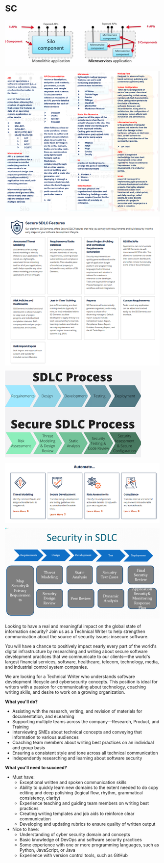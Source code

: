 # SC

![](.gitbook/assets/c4.PNG)

![](.gitbook/assets/cw.PNG)

![](.gitbook/assets/ssdlc3.PNG)

![](.gitbook/assets/ssdlc.PNG)

![](.gitbook/assets/sdelements.PNG)

![](.gitbook/assets/ssdlc2.png)

Looking to have a real and meaningful impact on the global state of information security? Join us as a Technical Writer to help strengthen communication about the source of security issues: insecure software.

You will have a chance to positively impact nearly every part of the world's digital infrastructure by researching and writing about secure software development practices that we communicate to our clients—the world's largest financial services, software, healthcare, telecom, technology, media, and industrial control system companies.

We are looking for a Technical Writer who understands software development lifecycle and cybersecurity concepts. This position is ideal for writers with a passion for communicating about technology, coaching writing skills, and desire to work on a growing organization.

**What you'll do?**

* Assisting with the research, writing, and revision of materials for documentation, and eLearning
* Supporting multiple teams across the company—Research, Product, and Training
* Interviewing SMEs about technical concepts and conveying that information to various audiences
* Coaching team members about writing best practices on an individual and group basis
* Ensuring a consistent style and tone across all technical communication
* Independently researching and learning about software security

**What you'll need to succeed?**

* Must have:
  * Exceptional written and spoken communication skills
  * Ability to quickly learn new domains to the extent needed to do copy editing and deep polishing \(logical flow, rhythm, grammatical consistency, clarity\)
  * Experience teaching and guiding team members on writing best practices
  * Creating writing templates and job aids to reinforce clear communication
  * Developing and updating rubrics to ensure quality of written output
* Nice to have:
  * Understanding of cyber security domain and concepts
  * Basic knowledge of DevOps and software security practices
  * Some experience with one or more programming languages, such as Python, JavaScript, or Java
  * Experience with version control tools, such as GitHub

